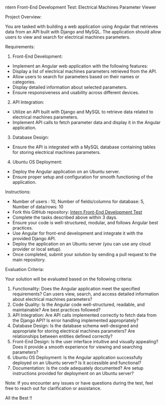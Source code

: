 ntern Front-End Development Test: Electrical Machines Parameter Viewer

Project Overview:

You are tasked with building a web application using Angular that retrieves data from an API built with Django and MySQL. The application should allow users to view and search for electrical machines parameters.


Requirements:

1. Front-End Development:

* Implement an Angular web application with the following features:
* Display a list of electrical machines parameters retrieved from the API.
* Allow users to search for parameters based on their names or categories.
* Display detailed information about selected parameters.
* Ensure responsiveness and usability across different devices.


2. API Integration:

* Utilize an API built with Django and MySQL to retrieve data related to electrical machines parameters.
* Implement API calls to fetch parameter data and display it in the Angular application.


3. Database Design:

* Ensure the API is integrated with a MySQL database containing tables for storing electrical machines parameters.

4. Ubuntu OS Deployment:

* Deploy the Angular application on an Ubuntu server.
* Ensure proper setup and configuration for smooth functioning of the application.


Instructions:

* Number of users : 10, Number of fields/columns for database: 5, Number of data/rows: 10
* Fork this GitHub repository: [Intern Front-End Development Test](https://github.com/vigneshranganathan/intern_front_end_development)
* Complete the tasks described above within 3 days.
* Ensure your code is well-structured, modular, and follows Angular best practices.
* Use Angular for front-end development and integrate it with the provided Django API.
* Deploy the application on an Ubuntu server (you can use any cloud provider or local setup).
* Once completed, submit your solution by sending a pull request to the main repository.


Evaluation Criteria:

Your solution will be evaluated based on the following criteria:

1. Functionality: Does the Angular application meet the specified requirements? Can users view, search, and access detailed information about electrical machines parameters?
2. Code Quality: Is the Angular code well-structured, readable, and maintainable? Are best practices followed?
3. API Integration: Are API calls implemented correctly to fetch data from the Django API? Is error handling implemented appropriately?
4. Database Design: Is the database schema well-designed and appropriate for storing electrical machines parameters? Are relationships between entities defined correctly?
5. Front-End Design: Is the user interface intuitive and visually appealing? Does it provide a smooth experience for viewing and searching parameters?
6. Ubuntu OS Deployment: Is the Angular application successfully deployed on an Ubuntu server? Is it accessible and functional?
7. Documentation: Is the code adequately documented? Are setup instructions provided for deployment on an Ubuntu server?


Note: If you encounter any issues or have questions during the test, feel free to reach out for clarification or assistance.

All the Best !!


